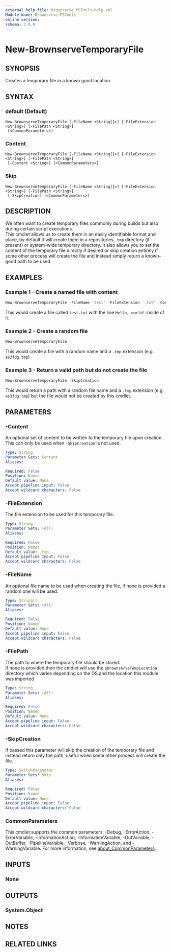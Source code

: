```yaml
---
external help file: Brownserve.PSTools-help.xml
Module Name: Brownserve.PSTools
online version:
schema: 2.0.0
---
```


# New-BrownserveTemporaryFile

## SYNOPSIS

Creates a temporary file in a known good location.

## SYNTAX

### default (Default)

```text
New-BrownserveTemporaryFile [-FileName <String[]>] [-FileExtension <String>] [-FilePath <String>]
 [<CommonParameters>]
```

### Content

```text
New-BrownserveTemporaryFile [-FileName <String[]>] [-FileExtension <String>] [-FilePath <String>]
 [-Content <String>] [<CommonParameters>]
```

### Skip

```text
New-BrownserveTemporaryFile [-FileName <String[]>] [-FileExtension <String>] [-FilePath <String>]
 [-SkipCreation] [<CommonParameters>]
```

## DESCRIPTION

We often want to create temporary files commonly during builds but also during certain script executions.  
This cmdlet allows us to create them in an easily identifiable format and place, by default it will create them in a repositories `.tmp` directory (if present) or system-wide temporary directory.
It also allows you to set the content of the temporary file directly if desired or skip creation entirely if some other process will create the file and instead simply return a known-good path to be used.

## EXAMPLES

### Example 1 - Create a named file with content

```powershell
New-BrownserveTemporaryFile -FileName 'test' -FileExtension '.txt' -Content 'Hello, world!'
```

This would create a file called `test.txt` with the line `Hello, world!` inside of it.

### Example 2 - Create a random file

```powershell
New-BrownserveTemporaryFile
```

This would create a file with a random name and a `.tmp` extension (e.g. `as3fdg.tmp`)

### Example 3 - Return a valid path but do not create the file

```powershell
New-BrownserveTemporaryFile -SkipCreation
```

This would return a path with a random file name and a `.tmp` extension (e.g. `as3fdg.tmp`) but the file would not be created by this cmdlet.

## PARAMETERS

### -Content

An optional set of content to be written to the temporary file upon creation.  
This can only be used when `-SkipCreation` is not used.

```yaml
Type: String
Parameter Sets: Content
Aliases:

Required: False
Position: Named
Default value: None
Accept pipeline input: False
Accept wildcard characters: False
```

### -FileExtension

The file extension to be used for this temporary file.

```yaml
Type: String
Parameter Sets: (All)
Aliases:

Required: False
Position: Named
Default value: .tmp
Accept pipeline input: False
Accept wildcard characters: False
```

### -FileName

An optional file name to be used when creating the file, if none is provided a random one will be used.

```yaml
Type: String[]
Parameter Sets: (All)
Aliases:

Required: False
Position: Named
Default value: None
Accept pipeline input: False
Accept wildcard characters: False
```

### -FilePath

The path to where the temporary file should be stored.  
If none is provided then the cmdlet will use the `$BrownserveTempLocation` directory which varies depending on the OS and the location this module was imported

```yaml
Type: String
Parameter Sets: (All)
Aliases:

Required: False
Position: Named
Default value: None
Accept pipeline input: False
Accept wildcard characters: False
```

### -SkipCreation

If passed this parameter will skip the creation of the temporary file and instead return only the path, useful when some other process will create the file.

```yaml
Type: SwitchParameter
Parameter Sets: Skip
Aliases:

Required: False
Position: Named
Default value: None
Accept pipeline input: False
Accept wildcard characters: False
```

### CommonParameters

This cmdlet supports the common parameters: -Debug, -ErrorAction, -ErrorVariable, -InformationAction, -InformationVariable, -OutVariable, -OutBuffer, -PipelineVariable, -Verbose, -WarningAction, and -WarningVariable. For more information, see [about_CommonParameters](http://go.microsoft.com/fwlink/?LinkID=113216).

## INPUTS

### None

## OUTPUTS

### System.Object

## NOTES

## RELATED LINKS
